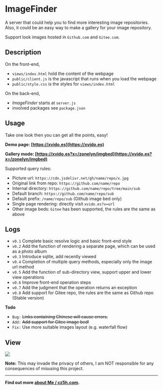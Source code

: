 
# ImageFinder

A server that could help you to find more interesting image repositories. Also, it could be an easy way to make a gallery for your image repository.

Support look images hosted in `Github.com` and `Gitee.com`.

## Description 

On the front-end,

- `views/index.html` hold the content of the webpage
- `public/client.js` is the javascript that runs when you load the webpage
- `public/style.css` is the styles for `views/index.html`

On the back-end,

- *ImageFinder* starts at `server.js`
- involved packages see `package.json`

## Usage

Take one look then you can get all the points, easy!

**Demo page: [https://xvido.es](https://xvido.es)**

**Gallery mode: [https://xvido.es?x=/zonelyn/imgbed](https://xvido.es?x=/zonelyn/imgbed)**



Supported query rules:

- Picture url: `https://cdn.jsdelivr.net/gh/name/repo/x.jpg`
- Original link from repo: `https://github.com/name/repo`
- Internal directory: `https://github.com/name/repo/tree/main/sub`
- Default branch: `https://github.com/name/repo/sub`
- Default prefix: `/name/repo/sub` (Github image bed only)
- Single page rendering: directly visit `xvido.es?x=url`
- Other image beds: `Gitee` has been supported, the rules are the same as above

## Logs

- `v0.1` Complete basic resolve logic and basic front-end style 
- `v0.2` Add the function of rendering a separate page, which can be used as a photo album 
- `v0.3` Introduce sqlite, add recently viewed 
- `v0.4` Completion of multiple query methods, especially only the image url method 
- `v0.5` Add the function of sub-directory view, support upper and lower view operations 
- `v0.6` Improve front-end operation steps 
- `v0.7` Add the judgment that the operation returns an exception 
- `v0.8` Add support for Gitee repo, the rules are the same as Github repo (Stable version)

**Todo**

- `Bug:` <s>Links containing Chinese will cause errors.</s>
- `Add:` <s>Add support for Gitee image bed!</s>
- `Fix:` Use more suitable images layout (e.g. waterfall flow)

## View

![](https://cdn.jsdelivr.net/gh/TianZonglin/tuchuang/img/20210130180745.png)

**Note:** This may invade the privacy of others, I am NOT responsible for any consequences of misusing this project.

---

**Find out more [about Me / cz5h.com](https://www.cz5h.com).**
